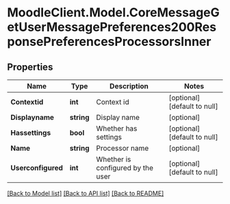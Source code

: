 # MoodleClient.Model.CoreMessageGetUserMessagePreferences200ResponsePreferencesProcessorsInner

## Properties

Name | Type | Description | Notes
------------ | ------------- | ------------- | -------------
**Contextid** | **int** | Context id | [optional] [default to null]
**Displayname** | **string** | Display name | [optional] 
**Hassettings** | **bool** | Whether has settings | [optional] [default to null]
**Name** | **string** | Processor name | [optional] 
**Userconfigured** | **int** | Whether is configured by the user | [optional] [default to null]

[[Back to Model list]](../README.md#documentation-for-models) [[Back to API list]](../README.md#documentation-for-api-endpoints) [[Back to README]](../README.md)

